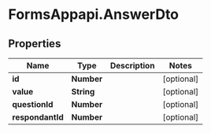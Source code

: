 # FormsAppapi.AnswerDto

## Properties
Name | Type | Description | Notes
------------ | ------------- | ------------- | -------------
**id** | **Number** |  | [optional] 
**value** | **String** |  | [optional] 
**questionId** | **Number** |  | [optional] 
**respondantId** | **Number** |  | [optional] 

